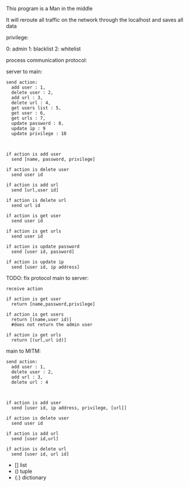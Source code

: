 
This program is a Man in the middle

It will reroute all traffic on the network through the localhost and saves all data



privilege:

  0: admin
  1: blacklist
  2: whitelist



process communication protocol:

  server to main:

    send action:
      add user : 1,
      delete user : 2,
      add url : 3,
      delete url : 4,
      get users list : 5,
      get user : 6,
      get urls : 7,
      update password : 8,
      update ip : 9
      update privilege : 10



    if action is add user
      send [name, password, privilege]

    if action is delete user
      send user id

    if action is add url
      send [url,user id]

    if action is delete url
      send url id

    if action is get user
      send user id

    if action is get urls
      send user id

    if action is update password
      send [user id, password]

    if action is update ip
      send [user id, ip address]


TODO: fix protocol
  main to server:

    receive action

    if action is get user
      return [name,password,privilege]

    if action is get users
      return [(name,user id)]
      #does not return the admin user

    if action is get urls
      return [(url,url id)]



  main to MITM:

    send action:
      add user : 1,
      delete user : 2,
      add url : 3,
      delete url : 4



    if action is add user
      send [user id, ip address, privilege, [url]]

    if action is delete user
      send user id

    if action is add url
      send [user id,url]

    if action is delete url
      send [user id, url id]




* [] list
* () tuple
* {:} dictionary
